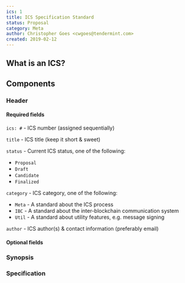 ```yaml
---
ics: 1
title: ICS Specification Standard
status: Proposal
category: Meta
author: Christopher Goes <cwgoes@tendermint.com>
created: 2019-02-12
---
```


## What is an ICS?

## Components

### Header

#### Required fields

`ics: #` - ICS number (assigned sequentially)

`title` - ICS title (keep it short & sweet)

`status` - Current ICS status, one of the following:
- `Proposal`
- `Draft`
- `Candidate`
- `Finalized`

`category` - ICS category, one of the following:
- `Meta` - A standard about the ICS process
- `IBC`  - A standard about the inter-blockchain communication system
- `Util` - A standard about utility features, e.g. message signing

`author` - ICS author(s) & contact information (preferably email)

#### Optional fields

### Synopsis

### Specification
